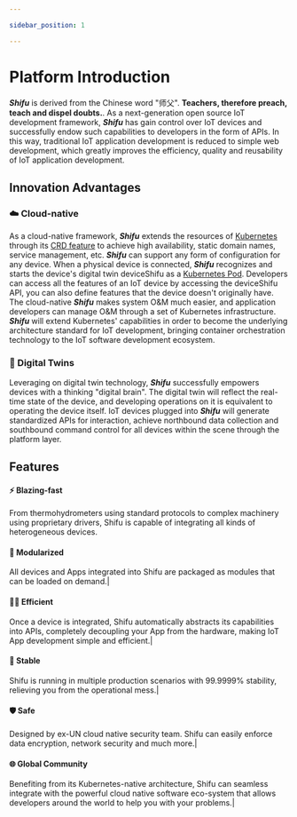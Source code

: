 ```yaml
---

sidebar_position: 1

---
```


# Platform Introduction

***Shifu*** is derived from the Chinese word "师父". **Teachers, therefore preach, teach and dispel doubts.**. As a next-generation open source IoT development framework, ***Shifu*** has gain control over IoT devices and successfully endow such capabilities to developers in the form of APIs. In this way, traditional IoT application development is reduced to simple web development, which greatly improves the efficiency, quality and reusability of IoT application development.

## Innovation Advantages

### ☁️ Cloud-native
As a cloud-native framework, ***Shifu*** extends the resources of [Kubernetes](https://kubernetes.io/) through its [CRD feature](https://kubernetes.io/docs/tasks/extend-kubernetes/custom-resources/custom-resource-definitions/) to achieve high availability, static domain names, service management, etc. ***Shifu*** can support any form of configuration for any device. When a physical device is connected, ***Shifu*** recognizes and starts the device's digital twin deviceShifu as a [Kubernetes Pod](https://kubernetes.io/docs/concepts/workloads/pods/). Developers can access all the features of an IoT device by accessing the deviceShifu API, you can also define features that the device doesn't originally have. The cloud-native ***Shifu*** makes system O&M much easier, and application developers can manage O&M through a set of Kubernetes infrastructure. ***Shifu*** will extend Kubernetes' capabilities in order to become the underlying architecture standard for IoT development, bringing container orchestration technology to the IoT software development ecosystem.
### 👥 Digital Twins
Leveraging on digital twin technology, ***Shifu*** successfully empowers devices with a thinking "digital brain". The digital twin will reflect the real-time state of the device, and developing operations on it is equivalent to operating the device itself. IoT devices plugged into ***Shifu*** will generate standardized APIs for interaction, achieve northbound data collection and southbound command control for all devices within the scene through the platform layer.

## Features

#### ⚡ Blazing-fast
From thermohydrometers using standard protocols to complex machinery using proprietary drivers, Shifu is capable of integrating all kinds of heterogeneous devices.
#### 🧩 Modularized
All devices and Apps integrated into Shifu are packaged as modules that can be loaded on demand.|
#### 👨‍💻 Efficient
Once a device is integrated, Shifu automatically abstracts its capabilities into APIs, completely decoupling your App from the hardware, making IoT App development simple and efficient.|
#### 🚀 Stable
Shifu is running in multiple production scenarios with 99.9999% stability, relieving you from the operational mess.|
#### 🛡️ Safe 
Designed by ex-UN cloud native security team. Shifu can easily enforce data encryption, network security and much more.|
#### 🌐 Global Community
Benefiting from its Kubernetes-native architecture, Shifu can seamless integrate with the powerful cloud native software eco-system that allows developers around the world to help you with your problems.|
